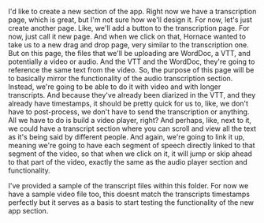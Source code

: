 I'd like to create a new section of the app. Right now we have a transcription page, which is great, but I'm not sure how we'll design it. For now, let's just create another page. Like, we'll add a button to the transcription page. For now, just call it new page. And when we click on that, Hornace wanted to take us to a new drag and drop page, very similar to the transcription one. But on this page, the files that we'll be uploading are WordDoc, a VTT, and potentially a video or audio. And the VTT and the WordDoc, they're going to reference the same text from the video. So, the purpose of this page will be to basically mirror the functionality of the audio transcription section. Instead, we're going to be able to do it with video and with longer transcripts. And because they've already been diarized in the VTT, and they already have timestamps, it should be pretty quick for us to, like, we don't have to post-process, we don't have to send the transcription or anything. All we have to do is build a video player, right? And perhaps, like, next to it, we could have a transcript section where you can scroll and view all the text as it's being said by different people. And again, we're going to link it up, meaning we're going to have each segment of speech directly linked to that segment of the video, so that when we click on it, it will jump or skip ahead to that part of the video, exactly the same as the audio player section and functionality.


I've provided a sample of the transcript files within this folder. For now we have a sample video file too, this doesnt match the transcripts timestamps perfectly but it serves as a basis to start testing the functionality of the new app section. 